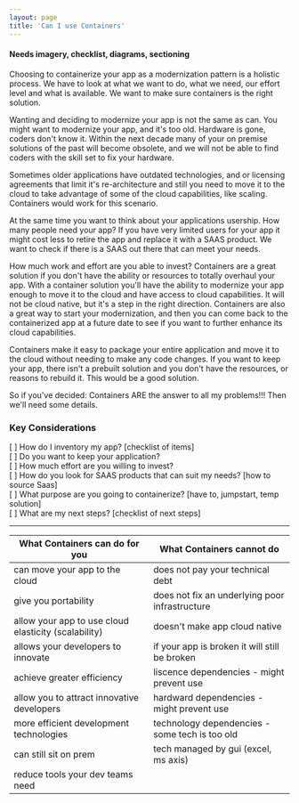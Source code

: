 ```yaml
---
layout: page
title: 'Can I use Containers'
---
```


#### Needs imagery, checklist, diagrams, sectioning 

Choosing to containerize your app as a modernization pattern is a holistic process. We have to look at what we want to do, what we need, our effort level and what is available. We want to make sure containers is the right solution.  

Wanting and deciding to modernize your app is not the same as can. You might want to modernize your app, and it's too old. Hardware is gone, coders don't know it. Within the next decade many of your on premise solutions of the past will become obsolete, and we will not be able to find coders with the skill set to fix your hardware. 

Sometimes older applications have outdated technologies, and or licensing agreements that limit it's re-architecture and still you need to move it to the cloud to take advantage of some of the cloud capabilities, like scaling. Containers would work for this scenario.  

At the same time you want to think about your applications usership. How many people need your app?  If you have very limited users for your app it might cost less to retire the app and replace it with a SAAS product. We want to check if there is a SAAS out there that can meet your needs.  

How much work and effort are you able to invest? Containers are a great solution if you don't have the ability or resources to totally overhaul your app. With a container solution you'll have the ability to modernize your app enough to move it to the cloud and have access to cloud capabilities. It will not be cloud native, but it's a step in the right direction. Containers are also a great way to start your modernization, and then you can come back to the containerized app at a future date to see if you want to further enhance its cloud capabilities.  

Containers make it easy to package your entire application and move it to the cloud without needing to make any code changes. If you want to keep your app, there isn't a prebuilt solution and you don't have the resources, or reasons to rebuild it. This would be a good solution.  

So if you've decided: Containers ARE the answer to all my problems!!! Then we'll need some details.   

### Key Considerations 

[ ] How do I inventory my app? [checklist of items] <br>
[ ] Do you want to keep your application? <br>
[ ] How much effort are you willing to invest? <br>
[ ] How do you look for SAAS products that can suit my needs? [how to source Saas] <br>
[ ] What purpose are you going to containerize? [have to, jumpstart, temp solution] <br>
[ ] What are my next steps? [checklist of next steps] <br>
- - -

|  What Containers can do for you    | What Containers cannot do |
| ---------------------------------- | -------------------------- |
|  can move your app to the cloud              | does not pay your technical debt  |
|  give you portability                        | does not fix an underlying poor infrastructure|
|  allow your app to use cloud elasticity (scalability) | doesn't make app cloud native |
|  allows your developers to innovate          | if your app is broken it will still be broken |
|  achieve greater efficiency                  | liscence dependencies - might prevent use |
|  allow you to attract innovative developers  | hardward dependencies - might prevent use |
|  more efficient development technologies     | technology dependencies - some tech is too old |
|  can still sit on prem                       | tech managed by gui (excel, ms axis) |
|  reduce tools your dev teams need            |                            |
<br>